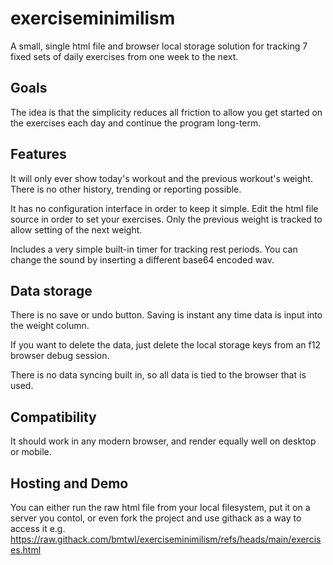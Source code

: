 # exerciseminimilism
A small, single html file and browser local storage solution for tracking 7 fixed sets of daily exercises from one week to the next.

## Goals
The idea is that the simplicity reduces all friction to allow you get started on the exercises each day and continue the program long-term.

## Features
It will only ever show today's workout and the previous workout's weight. There is no other history, trending or reporting possible. 

It has no configuration interface in order to keep it simple. Edit the html file source in order to set your exercises. Only the previous weight is tracked to allow setting of the next weight.

Includes a very simple built-in timer for tracking rest periods. You can change the sound by inserting a different base64 encoded wav.

## Data storage
There is no save or undo button. Saving is instant any time data is input into the weight column. 

If you want to delete the data, just delete the local storage keys from an f12 browser debug session. 

There is no data syncing built in, so all data is tied to the browser that is used.

## Compatibility
It should work in any modern browser, and render equally well on desktop or mobile.

## Hosting and Demo
You can either run the raw html file from your local filesystem, put it on a server you contol, or even fork the project and use githack as a way to access it e.g. https://raw.githack.com/bmtwl/exerciseminimilism/refs/heads/main/exercises.html
